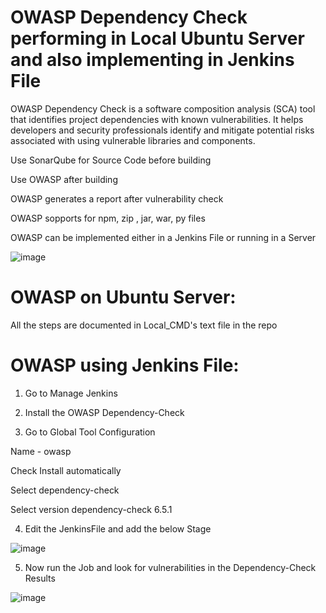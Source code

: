 # OWASP Dependency Check performing in Local Ubuntu Server and also implementing in Jenkins File

OWASP Dependency Check is a software composition analysis (SCA) tool that identifies project dependencies with known vulnerabilities. It helps developers and security professionals identify and mitigate potential risks associated with using vulnerable libraries and components.

Use SonarQube for Source Code before building 

Use OWASP after building 

OWASP generates a report after vulnerability check 

OWASP sopports for npm, zip , jar, war, py files

OWASP can be implemented either in a Jenkins File or running in a Server

![image](https://github.com/Pavan-1997/OWASP_Local_Jenkins/assets/32020205/f9ee3a71-8608-4dbd-b6ac-d7fb5ae23d10)



# OWASP on Ubuntu Server:

All the steps are documented in Local_CMD's text file in the repo



# OWASP using Jenkins File:

1. Go to Manage Jenkins


2. Install the OWASP Dependency-Check


3. Go to Global Tool Configuration

Name - owasp

Check Install automatically

Select dependency-check

Select version dependency-check 6.5.1


4. Edit the JenkinsFile and add the below Stage 

![image](https://github.com/Pavan-1997/OWASP_Local_Jenkins/assets/32020205/7196e9a9-9577-4890-9ec9-603856eb5e61)

5. Now run the Job and look for vulnerabilities in the Dependency-Check Results

![image](https://github.com/Pavan-1997/OWASP_Local_Jenkins/assets/32020205/33ca9d80-cd0e-4940-88b3-4c0661b26bea)

